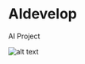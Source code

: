 # AIdevelop
AI Project


![alt text](https://miro.medium.com/max/720/1*_HqzhQqC8E4gs_-YeZsd5w.webp)
